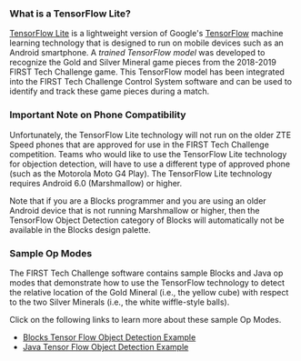 ### What is a TensorFlow Lite?
[TensorFlow Lite](https://www.tensorflow.org/lite/) is a lightweight version of Google's [TensorFlow](https://www.tensorflow.org/) machine learning technology that is designed to run on mobile devices such as an Android smartphone.  A _trained TensorFlow model_ was developed to recognize the Gold and Silver Mineral game pieces from the 2018-2019 FIRST Tech Challenge game.  This TensorFlow model has been integrated into the FIRST Tech Challenge Control System software and can be used to identify and track these game pieces during a match.

### Important Note on Phone Compatibility
Unfortunately, the TensorFlow Lite technology will not run on the older ZTE Speed phones that are approved for use in the FIRST Tech Challenge competition.  Teams who would like to use the TensorFlow Lite technology for objection detection, will have to use a different type of approved phone (such as the Motorola Moto G4 Play).  The TensorFlow Lite technology requires Android 6.0 (Marshmallow) or higher.

Note that if you are a Blocks programmer and you are using an older Android device that is not running Marshmallow or higher, then the TensorFlow Object Detection category of Blocks will automatically not be available in the Blocks design palette.

### Sample Op Modes
The FIRST Tech Challenge software contains sample Blocks and Java op modes that demonstrate how to use the TensorFlow technology to detect the relative location of the Gold Mineral (i.e., the yellow cube) with respect to the two Silver Minerals (i.e., the white wiffle-style balls).

Click on the following links to learn more about these sample Op Modes.

* [Blocks Tensor Flow Object Detection Example](https://github.com/ftctechnh/ftc_app/wiki/Blocks-Sample-TensorFlow-Object-Detection-Op-Mode)
* [Java Tensor Flow Object Detection Example](https://github.com/ftctechnh/ftc_app/wiki/Java-Sample-TensorFlow-Object-Detection-Op-Mode)

 